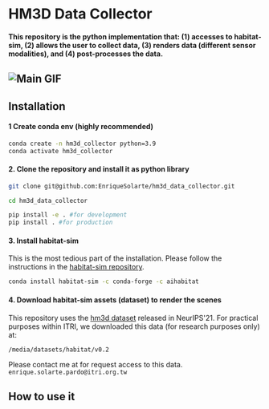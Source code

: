 # HM3D Data Collector
#### This repository is the python implementation that: (1) accesses to habitat-sim, (2) allows the user to collect data, (3) renders data (different sensor modalities), and (4) post-processes the data.
![Main GIF](assets/main.gif)
---
## Installation
#### 1 Create conda env (highly recommended)
```bash
conda create -n hm3d_collector python=3.9 
conda activate hm3d_collector
```

#### 2. Clone the repository and install it as python library
```bash
git clone git@github.com:EnriqueSolarte/hm3d_data_collector.git

cd hm3d_data_collector

pip install -e . #for development
pip install . #for production
```

#### 3. Install habitat-sim
This is the most tedious part of the installation. Please follow the instructions in the [habitat-sim repository](https://arc.net/l/quote/qolneuio). 

```bash
conda install habitat-sim -c conda-forge -c aihabitat
``` 

#### 4. Download habitat-sim assets (dataset) to render the scenes

This repository uses the [hm3d dataset](https://aihabitat.org/datasets/hm3d/) released in NeurIPS'21. For practical purposes within ITRI, we downloaded this data (for research purposes only) at:
```
/media/datasets/habitat/v0.2
```
Please contact me at for request access to this data. `enrique.solarte.pardo@itri.org.tw`

## How to use it